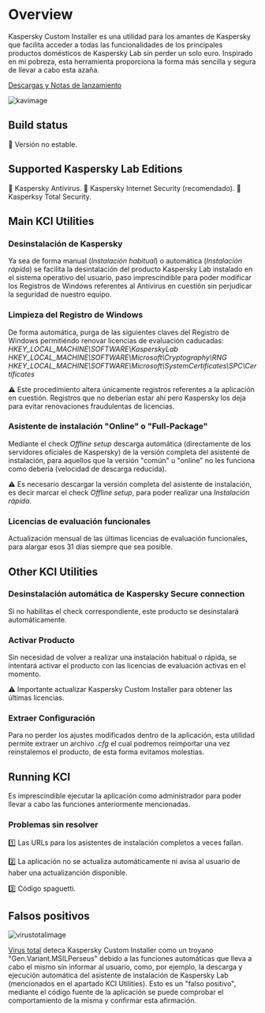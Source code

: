 # Overview
Kaspersky Custom Installer es una utilidad para los amantes de Kaspersky que facilita acceder a todas las funcionalidades de los principales productos domésticos de Kaspersky Lab sin perder un solo euro. Inspirado en mi pobreza, esta herramienta proporciona la forma más sencilla y segura de llevar a cabo esta azaña.

[Descargas y Notas de lanzamiento](https://github.com/bitasuperactive/KCIBasic/releases)


![kavimage](https://github.com/bitasuperactive/KCIBasic/blob/master/doc/kavimage.jpg)


## Build status
:stop_sign: Versión no estable.


## Supported Kaspersky Lab Editions
:small_red_triangle_down: Kaspersky Antivirus.
:small_orange_diamond: Kaspersky Internet Security (recomendado).
:large_orange_diamond: Kasperksy Total Security.


## Main KCI Utilities
### Desinstalación de Kaspersky
Ya sea de forma manual (*Instalación habitual*) o automática (*Instalación rápida*) se facilita la desintalación del producto Kaspersky Lab instalado en el sistema operativo del usuario, paso imprescindible para poder modificar los Registros de Windows referentes al Antivirus en cuestión sin perjudicar la seguridad de nuestro equipo.

### Limpieza del Registro de Windows
De forma automática, purga de las siguientes claves del Registro de Windows permitiéndo renovar licencias de evaluación caducadas:
*HKEY_LOCAL_MACHINE\SOFTWARE\KasperskyLab*              
*HKEY_LOCAL_MACHINE\SOFTWARE\Microsoft\Cryptography\RNG*
*HKEY_LOCAL_MACHINE\SOFTWARE\Microsoft\SystemCertificates\SPC\Certificates*

:warning: Este procedimiento altera únicamente registros referentes a la aplicación en cuestión. Registros que no deberían estar ahí pero Kaspersky los deja para evitar renovaciones fraudulentas de licencias.

### Asistente de instalación "Online" o "Full-Package"
Mediante el check *Offline setup* descarga automática (directamente de los servidores oficiales de Kaspersky) de la versión completa del asistente de instalación, para aquellos que la versión "común" u "online" no les funciona como debería (velocidad de descarga reducida).

:warning: Es necesario descargar la versión completa del asistente de instalación, es decir marcar el check *Offline setup*, para poder realizar una *Instalación rápida*.

### Licencias de evaluación funcionales
Actualización mensual de las últimas licencias de evaluación funcionales, para alargar esos 31 días siempre que sea posible.


## Other KCI Utilities
### Desinstalación automática de Kaspersky Secure connection
Si no habilitas el check correspondiente, este producto se desinstalará automáticamente.

### Activar Producto
Sin necesidad de volver a realizar una instalación habitual o rápida, se intentará activar el producto con las licencias de evaluación activas en el momento.

:warning: Importante actualizar Kaspersky Custom Installer para obtener las últimas licencias.

### Extraer Configuración
Para no perder los ajustes modificados dentro de la aplicación, esta utilidad permite extraer un archivo *.cfg* el cual podremos reimportar una vez reinstalemos el producto, de esta forma evitamos molestias.


## Running KCI
Es imprescindible ejecutar la aplicación como administrador para poder llevar a cabo las funciones anteriormente mencionadas.

### Problemas sin resolver
:one: Las URLs para los asistentes de instalación completos a veces fallan.

:two: La aplicación no se actualiza automáticamente ni avisa al usuario de haber una actualizanción disponible.

:three: Código spaguetti.


## Falsos positivos
![virustotalimage](https://github.com/bitasuperactive/KCIBasic/blob/master/doc/virustotalimage.png)

[Virus total](www.virustotal.com/gui/file/24f97e787c5fbb600f6643bcb957f68ab099f12a7e37fc6473feb582d19c40e3/detection) deteca Kaspersky Custom Installer como un troyano "Gen.Variant.MSILPerseus" debido a las funciones automáticas que lleva a cabo el mismo sin informar al usuario, como, por ejemplo, la descarga y ejecución automática del asistente de instalación de Kaspersky Lab (mencionados en el apartado KCI Utilities). Esto es un "falso positivo", mediante el código fuente de la aplicación se puede comprobar el comportamiento de la misma y confirmar esta afirmación.
